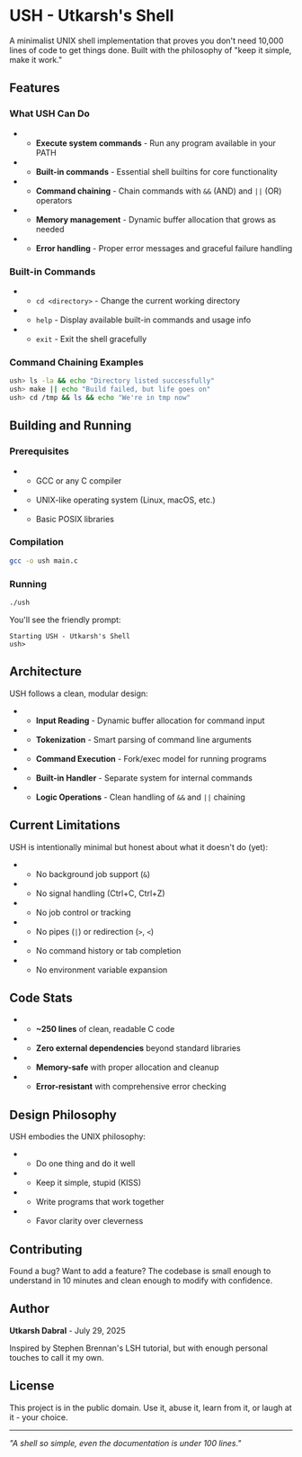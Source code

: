 # USH - Utkarsh's Shell

A minimalist UNIX shell implementation that proves you don't need 10,000 lines of code to get things done. Built with the philosophy of "keep it simple, make it work."

## Features

### What USH Can Do

* *   **Execute system commands** - Run any program available in your PATH
* *   **Built-in commands** - Essential shell builtins for core functionality
* *   **Command chaining** - Chain commands with `&&` (AND) and `||` (OR) operators
* *   **Memory management** - Dynamic buffer allocation that grows as needed
* *   **Error handling** - Proper error messages and graceful failure handling

### Built-in Commands

* *   `cd <directory>` - Change the current working directory
* *   `help` - Display available built-in commands and usage info
* *   `exit` - Exit the shell gracefully

### Command Chaining Examples

```bash
ush> ls -la && echo "Directory listed successfully"
ush> make || echo "Build failed, but life goes on"  
ush> cd /tmp && ls && echo "We're in tmp now"
```

## Building and Running

### Prerequisites

* *   GCC or any C compiler
* *   UNIX-like operating system (Linux, macOS, etc.)
* *   Basic POSIX libraries

### Compilation

```bash
gcc -o ush main.c
```

### Running

```bash
./ush
```

You'll see the friendly prompt:

```
Starting USH - Utkarsh's Shell
ush> 
```

## Architecture

USH follows a clean, modular design:

* *   **Input Reading** - Dynamic buffer allocation for command input
* *   **Tokenization** - Smart parsing of command line arguments
* *   **Command Execution** - Fork/exec model for running programs
* *   **Built-in Handler** - Separate system for internal commands
* *   **Logic Operations** - Clean handling of `&&` and `||` chaining

## Current Limitations

USH is intentionally minimal but honest about what it doesn't do (yet):

* *   No background job support (`&`)
* *   No signal handling (Ctrl+C, Ctrl+Z)
* *   No job control or tracking
* *   No pipes (`|`) or redirection (`>`, `<`)
* *   No command history or tab completion
* *   No environment variable expansion

## Code Stats

* *   **~250 lines** of clean, readable C code
* *   **Zero external dependencies** beyond standard libraries
* *   **Memory-safe** with proper allocation and cleanup
* *   **Error-resistant** with comprehensive error checking

## Design Philosophy

USH embodies the UNIX philosophy:

* *   Do one thing and do it well
* *   Keep it simple, stupid (KISS)
* *   Write programs that work together
* *   Favor clarity over cleverness

## Contributing

Found a bug? Want to add a feature? The codebase is small enough to understand in 10 minutes and clean enough to modify with confidence.

## Author

**Utkarsh Dabral** - July 29, 2025

Inspired by Stephen Brennan's LSH tutorial, but with enough personal touches to call it my own.

## License

This project is in the public domain. Use it, abuse it, learn from it, or laugh at it - your choice.

* * *

_"A shell so simple, even the documentation is under 100 lines."_
